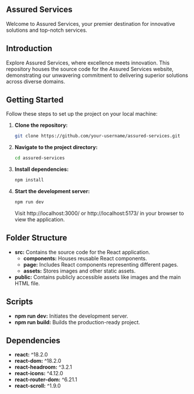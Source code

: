 ## Assured Services

Welcome to Assured Services, your premier destination for innovative solutions and top-notch services.

## Introduction

Explore Assured Services, where excellence meets innovation. This repository houses the source code for the Assured Services website, demonstrating our unwavering commitment to delivering superior solutions across diverse domains.

## Getting Started

Follow these steps to set up the project on your local machine:

1. **Clone the repository:**
   ```bash
   git clone https://github.com/your-username/assured-services.git
   ```

2. **Navigate to the project directory:**
   ```bash
   cd assured-services
   ```

3. **Install dependencies:**
   ```bash
   npm install
   ```

4. **Start the development server:**
   ```bash
   npm run dev
   ```
   Visit http://localhost:3000/ or http://localhost:5173/ in your browser to view the application.

## Folder Structure

- **src:** Contains the source code for the React application.
  - **components:** Houses reusable React components.
  - **page:** Includes React components representing different pages.
  - **assets:** Stores images and other static assets.
- **public:** Contains publicly accessible assets like images and the main HTML file.

## Scripts

- **npm run dev:** Initiates the development server.
- **npm run build:** Builds the production-ready project.

## Dependencies

- **react:** ^18.2.0
- **react-dom:** ^18.2.0
- **react-headroom:** ^3.2.1
- **react-icons:** ^4.12.0
- **react-router-dom:** ^6.21.1
- **react-scroll:** ^1.9.0
